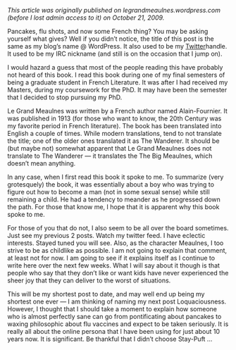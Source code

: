 <!--
.. title: Le Grand Meaulnes
.. slug: le-grand-meaulnes
.. date: 2009-10-21 14:05:23 UTC-05:00
.. tags:
.. link:
.. description:
.. type: text
-->

*This article was originally published on legrandmeaulnes.wordpress.com (before I lost admin access to it) on October 21, 2009.*

Pancakes, flu shots, and now some French thing? You may be asking yourself what gives? Well if you didn’t notice, the title of this post is the same as my blog’s name @ WordPress. It also used to be my [Twitter](https://www.twitter.com/kirk_gleason)handle. It used to be my IRC nickname (and still is on the occasion that I jump on).

I would hazard a guess that most of the people reading this have probably not heard of this book. I read this book during one of my final semesters of being a graduate student in French Literature. It was after I had received my Masters, during my coursework for the PhD. It may have been the semester that I decided to stop pursuing my PhD.

Le Grand Meaulnes was written by a French author named Alain-Fournier. It was published in 1913 (for those who want to know, the 20th Century was my favorite period in French literature). The book has been translated into English a couple of times. While modern translations, tend to not translate the title; one of the older ones translated it as The Wanderer. It should be (but maybe not) somewhat apparent that Le Grand Meaulnes does not translate to The Wanderer — it translates the The Big Meaulnes, which doesn’t mean anything.

In any case, when I first read this book it spoke to me. To summarize (very grotesquely) the book, it was essentially about a boy who was trying to figure out how to become a man (not in some sexual sense) while still remaining a child. He had a tendency to meander as he progressed down the path. For those that know me, I hope that it is apparent why this book spoke to me.

For those of you that do not, I also seem to be all over the board sometimes. Just see my previous 2 posts. Watch my twitter feed. I have eclectic interests. Stayed tuned you will see. Also, as the character Meaulnes, I too strive to be as childlike as possible. I am not going to explain that comment, at least not for now. I am going to see if it explains itself as I continue to write here over the next few weeks. What I will say about it though is that people who say that they don’t like or want kids have never experienced the sheer joy that they can deliver to the worst of situations.

This will be my shortest post to date, and may well end up being my shortest one ever — I am thinking of naming my next post Loquaciousness. However, I thought that I should take a moment to explain how someone who is almost perfectly sane can go from pontificating about pancakes to waxing philosophic about flu vaccines and expect to be taken seriously. It is really all about the online persona that I have been using for just about 10 years now. It is significant. Be thankful that I didn’t choose Stay-Puft …
